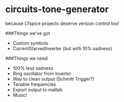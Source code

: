 circuits-tone-generator
=======================

because LTspice projects deserve version control too!

###Things we've got
* Custom symbols
* CurrentStarvedInverter (but with 10% sadness)

###Things we need
* 100% less sadness
* Ring oscillator from inverter
* Way to clean output (Schmitt Trigger?)
* Tanable frequencies
* Export output to matlab
* Music!
